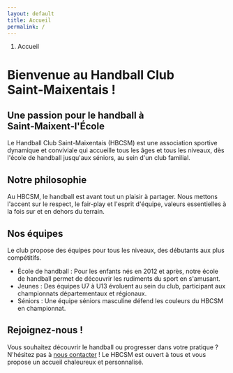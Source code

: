 ```yaml
---
layout: default
title: Accueil
permalink: /
---
```


<!-- Fil d'ariane -->
<nav class="ms-4 mt-1" style="--bs-breadcrumb-divider: url(&#34;data:image/svg+xml,%3Csvg xmlns='http://www.w3.org/2000/svg' width='8' height='8'%3E%3Cpath d='M2.5 0L1 1.5 3.5 4 1 6.5 2.5 8l4-4-4-4z' fill='%236c757d'/%3E%3C/svg%3E&#34;);" aria-label="breadcrumb">
  <ol class="breadcrumb">
    <li class="breadcrumb-item active" aria-current="page">Accueil</li>
  </ol>
</nav>

<!-- Corps -->
<div class="container" >
  <div class="min-vh-100 d-inline-block" >
    <h1>Bienvenue au Handball Club Saint&#x2011;Maixentais !</h1>
    <h2>Une passion pour le handball à Saint&#x2011;Maixent&#x2011;l'École</h2>
    <p>
      Le Handball Club Saint-Maixentais (HBCSM) est une association sportive dynamique et conviviale qui accueille tous les âges et tous les niveaux, dès l'école de handball jusqu'aux séniors, au sein d'un club familial.
    </p>
    <h2>Notre philosophie</h2>
    <p>
      Au HBCSM, le handball est avant tout un plaisir à partager. Nous mettons l'accent sur le respect, le fair-play et l'esprit d'équipe, valeurs essentielles à la fois sur et en dehors du terrain.
    </p>
    <h2>Nos équipes</h2>
    <p>
      Le club propose des équipes pour tous les niveaux, des débutants aux plus compétitifs.
    </p>
    <ul>
      <li>
        École de handball : Pour les enfants nés en 2012 et après, notre école de handball permet de découvrir les rudiments du sport en s'amusant.
      </li>
      <li>
        Jeunes : Des équipes U7 à U13 évoluent au sein du club, participant aux championnats départementaux et régionaux.
      </li>
      <li>
        Séniors : Une équipe séniors masculine défend les couleurs du HBCSM en championnat.
      </li>
    </ul>
    <h2>Rejoignez-nous !</h2>
    <p>
      Vous souhaitez découvrir le handball ou progresser dans votre pratique ? N'hésitez pas à <a href="{{ site.url }}/contact/" >nous contacter</a> ! Le HBCSM est ouvert à tous et vous propose un accueil chaleureux et personnalisé.
    </p>
  </div>
</div>
